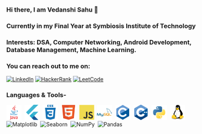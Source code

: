 ### Hi there, I am Vedanshi Sahu 👋 
### Currently in my Final Year at Symbiosis Institute of Technology 



### Interests: DSA, Computer Networking, Android Development, Database Management, Machine Learning.


### You can reach out to me on:

[![LinkedIn](https://img.shields.io/badge/LinkedIn-Profile-blue?logo=linkedin)](https://www.linkedin.com/in/vedanshi-sahu-9362b2214/)
[![HackerRank](https://img.shields.io/badge/HackerRank-Profile-blue?logo=hackerrank)](https://www.hackerrank.com/profile/sahuvedanshi11)
[![LeetCode](https://img.shields.io/badge/LeetCode-Profile-blue?logo=leetcode)](https://leetcode.com/vedanshi11_/)

### Languages & Tools-
<div>
  <img src="https://github.com/devicons/devicon/blob/master/icons/java/java-original-wordmark.svg" title="Java" alt="Java" width="40" height="40"/>&nbsp;
  <img src="https://github.com/devicons/devicon/blob/master/icons/flutter/flutter-original.svg" title="Flutter" alt="Flutter" width="40" height="40"/>&nbsp;
  <img src="https://github.com/devicons/devicon/blob/master/icons/css3/css3-plain-wordmark.svg"  title="CSS3" alt="CSS" width="40" height="40"/>&nbsp;
  <img src="https://github.com/devicons/devicon/blob/master/icons/html5/html5-original.svg" title="HTML5" alt="HTML" width="40" height="40"/>&nbsp;
  <img src="https://github.com/devicons/devicon/blob/master/icons/javascript/javascript-original.svg" title="JavaScript" alt="JavaScript" width="40" height="40"/>&nbsp;
  <img src="https://github.com/devicons/devicon/blob/master/icons/mysql/mysql-original-wordmark.svg" title="MySQL"  alt="MySQL" width="40" height="40"/>&nbsp;
  <img src="https://github.com/devicons/devicon/blob/master/icons/c/c-original.svg" title="C" alt="C" width="40" height="40"/>&nbsp;
  <img src="https://github.com/devicons/devicon/blob/master/icons/cplusplus/cplusplus-original.svg" title="C++" alt="C++" width="40" height="40"/>&nbsp;
  <img src="https://github.com/devicons/devicon/blob/master/icons/python/python-original.svg" title="Python" alt="Python" width="40" height="40"/>&nbsp;
  <img src="https://github.com/devicons/devicon/blob/master/icons/linux/linux-original.svg" title="Linux" alt="Linux" width="40" height="40"/>&nbsp;
  <img src="https://matplotlib.org/stable/_static/logo2.svg" title="Matplotlib" alt="Matplotlib" width="40" height="40"/>&nbsp;
  <img src="https://seaborn.pydata.org/_static/logo-wide-lightbg.svg" title="Seaborn" alt="Seaborn" width="40" height="40"/>&nbsp;
  <img src="https://numpy.org/doc/stable/_static/numpylogo.svg" title="NumPy" alt="NumPy" width="40" height="40"/>&nbsp;
  <img src="https://pandas.pydata.org/static/img/pandas_mark.svg" title="Pandas" alt="Pandas" width="40" height="40"/>&nbsp;
</div>





